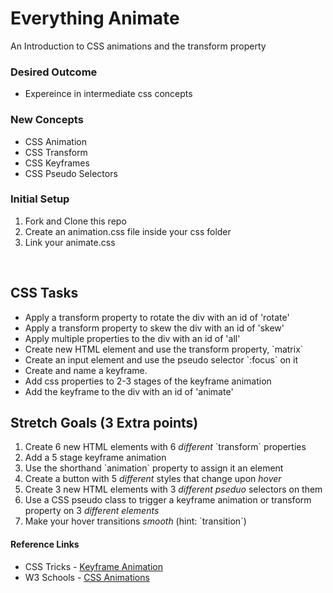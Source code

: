 # Everything Animate
An Introduction to CSS animations and the transform property

<h3>Desired Outcome</h3>
<ul>
  <li>Expereince in intermediate css concepts</li>
</ul>

<h3>New Concepts</h3>
<ul>
  <li>CSS Animation</li>
  <li>CSS Transform</li>
  <li>CSS Keyframes</li>
  <li>CSS Pseudo Selectors</li>
</ul>

<h3>Initial Setup</h3>
<ol>
  <li>Fork and Clone this repo</li>
  <li>Create an animation.css file inside your css folder</li>
  <li>Link your animate.css</li>
</ol>
<br/>

## CSS Tasks
<ul>
  <li>Apply a transform property to rotate the div with an id of 'rotate'</li>
  <li>Apply a transform property to skew the div with an id of 'skew'</li>
  <li>Apply multiple properties to the div with an id of 'all'</li>
  <li>Create new HTML element and use the transform property, `matrix`</li>
  <li>Create an input element and use the pseudo selector `:focus` on it</li>
  <li>Create and name a keyframe.
  <li>Add css properties to 2-3 stages of the keyframe animation</li>
  <li>Add the keyframe to the div with an id of 'animate'</li>
</ul>


## Stretch Goals (3 Extra points)
<ol>
<li>Create 6 new HTML elements with 6 <i>different</i> `transform` properties</li>
  <li>Add a 5 stage keyframe animation</li>
  <li>Use the shorthand `animation` property to assign it an element</li>
  <li>Create a button with 5 <i>different</i> styles that change upon <i>hover</i></li>
  <li>Create 3 new HTML elements with 3 <i>different pseduo </i>selectors on them</li>
  <li>Use a CSS pseudo class to trigger a keyframe animation or transform property on 3 <i>different elements</i></li>
  <li>Make your hover transitions <i>smooth</i> (hint: `transition`)</li>
</ol>

<h4>Reference Links</h4>
<ul>
  <li>CSS Tricks - <a href="https://css-tricks.com/snippets/css/keyframe-animation-syntax/">Keyframe Animation</a></li>
  <li>W3 Schools - <a href="http://www.w3schools.com/css/css3_animations.asp">CSS Animations</a></li>
</ul>
